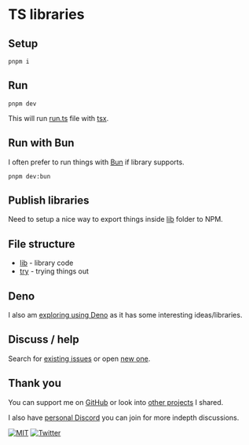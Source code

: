 # TS libraries

## Setup

```
pnpm i
```

## Run

```
pnpm dev
```

This will run [run.ts](run.ts) file with [tsx](https://github.com/esbuild-kit/tsx).

## Run with Bun

I often prefer to run things with [Bun](https://bun.sh/) if library supports.

```
pnpm dev:bun
```

## Publish libraries

Need to setup a nice way to export things inside [lib](lib) folder to NPM.

## File structure

- [lib](lib) - library code
- [try](try) - trying things out

## Deno

I also am [exploring using Deno](https://github.com/nikitavoloboev/deno) as it has some interesting ideas/libraries.

## Discuss / help

Search for [existing issues](../../issues) or open [new one](../../issues/new/choose).

## Thank you

You can support me on [GitHub](https://github.com/sponsors/nikitavoloboev) or look into [other projects](https://nikiv.dev/projects) I shared.

I also have [personal Discord](https://discord.com/invite/TVafwaD23d) you can join for more indepth discussions.

[![MIT](http://bit.ly/mitbadge)](https://choosealicense.com/licenses/mit/) [![Twitter](http://bit.ly/nikitatweet)](https://twitter.com/nikitavoloboev)
